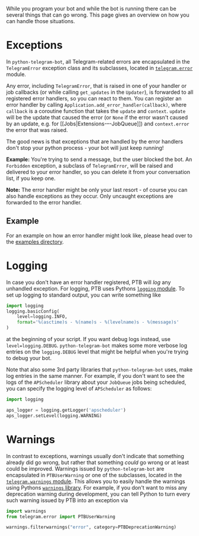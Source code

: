 While you program your bot and while the bot is running there can be several things that can go wrong. This page gives an overview on how you can handle those situations.

# Exceptions

In `python-telegram-bot`, all Telegram-related errors are encapsulated in the `TelegramError` exception class and its subclasses, located in [`telegram.error`](https://python-telegram-bot.readthedocs.io/telegram.error.html) module.

Any error, including `TelegramError`, that is raised in one of your handler or job callbacks (or while calling `get_updates` in the `Updater`), is forwarded to all registered error handlers, so you can react to them. You can register an error handler by calling `Application.add_error_handler(callback)`, where `callback` is a coroutine function that takes the `update` and `context`. `update` will be the update that caused the error (or `None` if the error wasn't caused by an update, e.g. for [[Jobs|Extensions-–-JobQueue]]) and `context.error` the error that was raised.

The good news is that exceptions that are handled by the error handlers don't stop your python process - your bot will just keep running!

**Example:** You're trying to send a message, but the user blocked the bot. An `Forbidden` exception, a subclass of `TelegramError`, will be raised and delivered to your error handler, so you can delete it from your conversation list, if you keep one.

**Note:** The error handler might be only your last resort - of course you can also handle exceptions as they occur. Only uncaught exceptions are forwarded to the error handler.

## Example

For an example on how an error handler might look like, please head over to the [examples directory](https://docs.python-telegram-bot.org/examples.html).

# Logging

In case you don't have an error handler registered, PTB will *log* any unhandled exception.
For logging, PTB uses Pythons [`logging` module](https://docs.python.org/3/library/logging.html).
To set up logging to standard output, you can write something like
```python
import logging
logging.basicConfig(
    level=logging.INFO,
    format='%(asctime)s - %(name)s - %(levelname)s - %(message)s'
)
```
at the beginning of your script. If you want debug logs instead, use `level=logging.DEBUG`.
`python-telegram-bot` makes some more verbose log entries on the `logging.DEBUG` level that might be helpful when you're trying to debug your bot.

Note that also some 3rd party libraries that `python-telegram-bot` uses, make log entries in the same manner. For example, if you don't want to see the logs of the `APScheduler` library about your `JobQueue` jobs being scheduled, you can specify the logging level of `APScheduler` as follows:

```python
import logging

aps_logger = logging.getLogger('apscheduler')
aps_logger.setLevel(logging.WARNING)
```

# Warnings

In contrast to exceptions, warnings usually don't indicate that something already did go wrong, but rather that something *could* go wrong or at least could be improved.
Warnings issued by `python-telegram-bot` are encapsulated in `PTBUserWarning` or one of the subclasses, located in the [`telegram.warnings` module](https://python-telegram-bot.readthedocs.io/telegram.warnings.html).
This allows you to easily handle the warnings using Pythons [`warnings` library](https://docs.python.org/3/library/warnings.html).
For example, if you don't want to miss any deprecation warning during development, you can tell Python to turn every such warning issued by PTB into an exception via

```python
import warnings
from telegram.error import PTBUserWarning

warnings.filterwarnings("error", category=PTBDeprecationWarning)
```